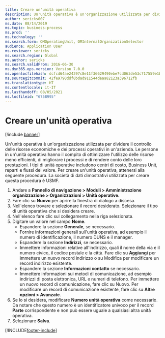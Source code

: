 ```yaml
---
title: Creare un'unità operativa
description: Un'unità operativa è un'organizzazione utilizzata per dividere il controllo delle risorse economiche e dei processi operativi in un'azienda.
author: sericks007
ms.date: 08/14/2019
ms.topic: business-process
ms.prod: ''
ms.technology: ''
ms.search.form: OMOperatingUnit, OMInternalOrganizationSelector
audience: Application User
ms.reviewer: sericks
ms.search.region: Global
ms.author: sericks
ms.search.validFrom: 2016-06-30
ms.dyn365.ops.version: Version 7.0.0
ms.openlocfilehash: dcfcd64ae24297c8e11f36629490ebe7cd063de53c717559e1b73743ccc61664
ms.sourcegitcommit: 42fe9790ddf0bdad911544deaa82123a396712fb
ms.translationtype: HT
ms.contentlocale: it-IT
ms.lasthandoff: 08/05/2021
ms.locfileid: "6758995"
---
```

# <a name="create-an-operating-unit"></a>Creare un'unità operativa

[!include [banner](../../includes/banner.md)]

Un'unità operativa è un'organizzazione utilizzata per dividere il controllo delle risorse economiche e dei processi operativi in un'azienda. Le persone in un'unità operativa hanno il compito di ottimizzare l'utilizzo delle risorse meno efficienti, di migliorare i processi e di rendere conto delle loro prestazioni. I tipi di unità operative includono centri di costo, Business Unit, reparti e flussi del valore. Per creare un'unità operativa, attenersi alla seguente procedura. La società di dati dimostrativi utilizzata per creare questa procedura è USMF.

1. Andare a **Pannello di navigazione > Moduli > Amministrazione organizzazione > Organizzazioni > Unità operative**.
2. Fare clic su **Nuovo** per aprire la finestra di dialogo a discesa.
3. Nell'elenco trovare e selezionare il record desiderato. Selezionare il tipo di unità operativa che si desidera creare.  
4. Nell'elenco fare clic sul collegamento nella riga selezionata.
5. Digitare un valore nel campo **Nome**.
    + Espandere la sezione **Generale**, se necessario.  
    + Fornire informazioni generali sull'unità operativa, ad esempio il numero di identificazione, il numero DUNS e il manager.    
    + Espandere la sezione **Indirizzi**, se necessario.  
    + Immettere informazioni relative all'indirizzo, quali il nome della via e il numero civico, il codice postale e la città. Fare clic su **Aggiungi** per immettere un nuovo record indirizzo o su Modifica per modificare un record indirizzo esistente.   
    + Espandere la sezione **Informazioni contatto** se necessario.  
    + Immettere informazioni sui metodi di comunicazione, ad esempio indirizzi di posta elettronica, URL e numeri di telefono. Per immettere un nuovo record di comunicazione, fare clic su Nuovo. Per modificare un record di comunicazione esistente, fare clic su **Altre opzioni > Avanzate**.   
6. Se lo si desidera, modificare **Numero unità operativa** come necessario. Da notare che questo numero è un identificatore univoco per il record **Parte** corrispondente e non può essere uguale a qualsiasi altra unità operativa.
7. Selezionare **Salva**.


[!INCLUDE[footer-include](../../../../includes/footer-banner.md)]
